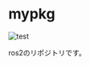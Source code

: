 # mypkg
![test](https://github.com/hibiki703/mypkg/actions/workflows/test.yml/badge.svg)

ros2のリポジトリです。


